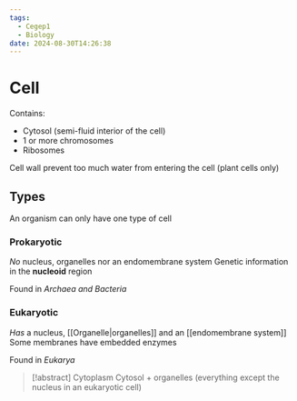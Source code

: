 ```yaml
---
tags:
  - Cegep1
  - Biology
date: 2024-08-30T14:26:38
---
```


# Cell

Contains:

- Cytosol (semi-fluid interior of the cell)
- 1 or more chromosomes
- Ribosomes

Cell wall prevent too much water from entering the cell (plant cells only)

## Types

An organism can only have one type of cell

### Prokaryotic

*No* nucleus, organelles nor an endomembrane system
Genetic information in the **nucleoid** region

Found in *Archaea and Bacteria*

### Eukaryotic

*Has* a nucleus, [[Organelle|organelles]] and an [[endomembrane system]]
Some membranes have embedded enzymes

Found in *Eukarya*

> [!abstract] Cytoplasm
> Cytosol + organelles (everything except the nucleus in an eukaryotic cell)